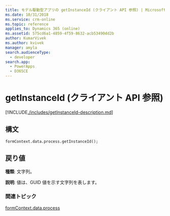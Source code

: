 ```yaml
---
title: モデル駆動型アプリの getInstanceId (クライアント API 参照) | MicrosoftDocs
ms.date: 10/31/2018
ms.service: crm-online
ms.topic: reference
applies_to: Dynamics 365 (online)
ms.assetid: 575cd6a1-4859-4f59-8632-acb53490dd2b
author: KumarVivek
ms.author: kvivek
manager: amyla
search.audienceType:
  - developer
search.app:
  - PowerApps
  - D365CE
---
```

# <a name="getinstanceid-client-api-reference"></a>getInstanceId (クライアント API 参照)



[!INCLUDE[./includes/getInstanceId-description.md](./includes/getInstanceId-description.md)]

## <a name="syntax"></a>構文

`formContext.data.process.getInstanceId();`

## <a name="return-value"></a>戻り値

**種類**: 文字列。 

**説明**: 値は、GUID 値を示す文字列を表します。

### <a name="related-topics"></a>関連トピック

[formContext.data.process](../../formContext-data-process.md)
 


